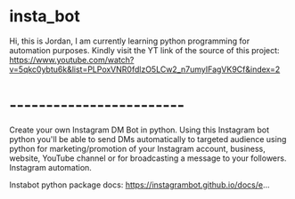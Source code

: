 # insta_bot


Hi, this is Jordan, I am currently learning python programming for automation purposes. Kindly visit the YT link of the source of this project: https://www.youtube.com/watch?v=5qkc0ybtu6k&list=PLPoxVNR0fdlzO5LCw2_n7umyIFagVK9Cf&index=2

# ------------------------

Create your own Instagram DM Bot in python. Using this Instagram bot python you'll be able to send DMs automatically to targeted audience using python for marketing/promotion of your Instagram account, business, website, YouTube channel or for broadcasting a message to your followers. Instagram automation.

Instabot python package docs:
https://instagrambot.github.io/docs/e...